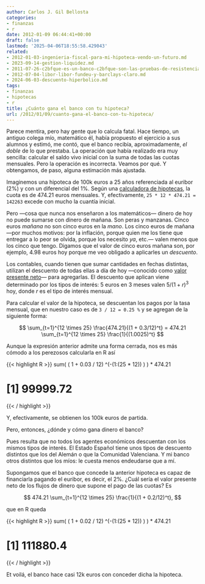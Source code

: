 ```yaml
---
author: Carlos J. Gil Bellosta
categories:
- finanzas
- r
date: 2012-01-09 06:44:41+00:00
draft: false
lastmod: '2025-04-06T18:55:58.429043'
related:
- 2012-01-03-ingenieria-fiscal-para-mi-hipoteca-vendo-un-futuro.md
- 2023-09-14-gestion-liquidez.md
- 2011-07-26-c2bfque-es-un-banco-c2bfque-son-las-pruebas-de-resistencia-en-primera-derivada.md
- 2012-07-04-libor-libor-fundeu-y-barclays-claro.md
- 2024-06-03-descuento-hiperbolico.md
tags:
- finanzas
- hipotecas
- r
title: ¿Cuánto gana el banco con tu hipoteca?
url: /2012/01/09/cuanto-gana-el-banco-con-tu-hipoteca/
---
```


Parece mentira, pero hay gente que lo calcula fatal. Hace tiempo, un antiguo colega mío, matemático él, había propuesto el ejercicio a sus alumnos y estimó, me contó, que el banco recibía, aproximadamente, _el doble_ de lo que prestaba. La operación que había realizado era muy sencilla: calcular el saldo vivo inicial con la suma de todas las cuotas mensuales. Pero la operación es incorrecta. Veamos por qué. Y obtengamos, de paso, alguna estimación más ajustada.

Imaginemos una hipoteca de 100k euros a 25 años referenciada al euribor (2%) y con un diferencial del 1%. Según una [calculadora de hipotecas](http://www.euribor.com.es/calcular-hipoteca/), la cuota es de 474.21 euros mensuales. Y, efectivamente, `25 * 12 * 474.21 = 142263` excede con mucho la cuantía inicial.

Pero —cosa que nunca nos enseñaron a los matemáticos— dinero de hoy no puede sumarse con dinero de mañana. Son peras y manzanas. Cinco euros _mañana_ no son cinco euros en la _mano_. Los cinco euros de mañana —por muchos motivos: por la inflación, porque quien me los tiene que entregar a lo peor se olvida, porque los necesito _ya_, etc.— valen menos que los cinco que tengo. Digamos que el valor de cinco euros mañana son, por ejemplo, 4.98 euros hoy porque me veo obligado a aplicarles un _descuento_.

Los contables, cuando tienen que sumar cantidades en fechas distintas, utilizan el descuento de todas ellas a día de hoy —conocido como [valor presente neto](http://es.wikipedia.org/wiki/Valor_actual_neto)— para agregarlas. El descuento que aplican viene determinado por los tipos de interés: 5 euros en 3 meses valen $5/(1+r)^3$ hoy, donde $r$ es el tipo de interés mensual.

Para calcular el valor de la hipoteca, se descuentan los pagos por la tasa mensual, que en nuestro caso es de `3 / 12 = 0.25 %` y se agregan de la siguiente forma:


$$ \sum_{t=1}^{12 \times 25} \frac{474.21}{(1 + 0.3/12)^t} = 474.21 \sum_{t=1}^{12 \times 25} \frac{1}{(1.0025)^t} $$


Aunque la expresión anterior admite una forma cerrada, nos es más cómodo a los perezosos calcularla en R así

{{< highlight R >}}
sum( ( 1 + 0.03 / 12) ^(-(1:(25 * 12)) ) ) * 474.21
# [1] 99999.72
{{< / highlight >}}

Y, efectivamente, se obtienen los 100k euros de partida.

Pero, entonces, ¿dónde y cómo gana dinero el banco?

Pues resulta que no todos los agentes económicos descuentan con los mismos tipos de interés. El Estado Español tiene unos tipos de descuento distintos que los del Alemán o que la Comunidad Valenciana. Y mi banco otros distintos que los míos: le cuesta menos endeudarse que a mí.

Supongamos que el banco que concede la anterior hipoteca es capaz de financiarla pagando el euribor, es decir, el 2%. ¿Cuál sería el valor presente neto de los flujos de dinero que supone el pago de las cuotas? Es

$$ 474.21 \sum_{t=1}^{12 \times 25} \frac{1}{(1 + 0.2/12)^t}, $$

que en R queda

{{< highlight R >}}
sum( ( 1 + 0.02 / 12) ^(-(1:(25 * 12)) ) ) * 474.21
# [1] 111880.4
{{< / highlight >}}

Et voilá, el banco hace casi 12k euros con conceder dicha la hipoteca.